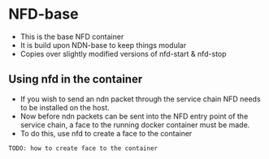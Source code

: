# NFD-base

- This is the base NFD container
- It is build upon NDN-base to keep things modular
- Copies over slightly modified versions of nfd-start & nfd-stop

## Using nfd in the container
- If you wish to send an ndn packet through the service chain NFD needs to be
  installed on the host.
- Now before ndn packets can be sent into the NFD entry point of the service
  chain, a face to the running docker container must be made.
- To do this, use nfd to create a face to the container
```
TODO: how to create face to the container
```
